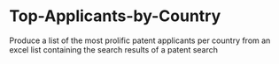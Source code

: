 # Top-Applicants-by-Country
Produce a list of the most prolific patent applicants per country from an excel list containing the search results of a patent search
